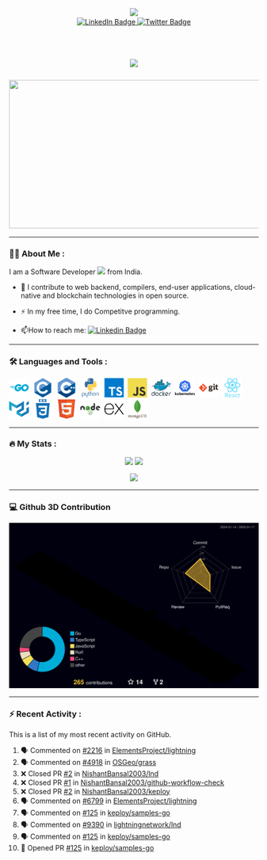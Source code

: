 <div id="header" align="center">
  <img src="https://media.giphy.com/media/M9gbBd9nbDrOTu1Mqx/giphy.gif" width="100"/>
  <div id="badges">
  <a href="https://www.linkedin.com/in/nishantbansal2003/">
    <img src="https://img.shields.io/badge/LinkedIn-blue?style=for-the-badge&logo=linkedin&logoColor=white" alt="LinkedIn Badge"/>
  </a>
  <a href="https://twitter.com/Nishant282003">
    <img src="https://img.shields.io/badge/Twitter-red?style=for-the-badge&logo=twitter&logoColor=white" alt="Twitter Badge"/>
  </a>
</div>
  <img src="https://komarev.com/ghpvc/?username=NishantBansal2003&style=flat-square&color=blue" alt=""/>
  <h1 align="center">
  <a href="https://git.io/typing-svg">
    <img src="https://readme-typing-svg.herokuapp.com/?lines=Hello,+There!+👋;It's+Nishant+Here....;Nice+to+e-meet+you!&center=true&size=30">
  </a>
</h1>
  <div align="center">
  <img src="https://media.giphy.com/media/dWesBcTLavkZuG35MI/giphy.gif" width="600" height="300"/>
</div>
</div>

---

### :man_technologist: About Me :
I am a Software Developer <img src="https://media.giphy.com/media/WUlplcMpOCEmTGBtBW/giphy.gif" width="30"> from India.

- :telescope: I contribute to web backend, compilers, end-user applications, cloud-native and blockchain technologies in open source.

- :zap: In my free time, I do Competitve programming.

- :mailbox:How to reach me: [![Linkedin Badge](https://img.shields.io/badge/-Nishant-blue?style=flat&logo=Linkedin&logoColor=white)](https://www.linkedin.com/in/nishantbansal2003/)

 ---

### :hammer_and_wrench: Languages and Tools :
<div>
  <img src="https://github.com/devicons/devicon/blob/master/icons/go/go-original-wordmark.svg" title="Go" alt="Go" width="40" height="40"/>&nbsp;
   <img src="https://github.com/devicons/devicon/blob/master/icons/c/c-original.svg" title="C" alt="C" width="40" height="40"/>&nbsp;
  <img src="https://github.com/devicons/devicon/blob/master/icons/cplusplus/cplusplus-original.svg" title="Cpp" alt="Cpp" width="40" height="40"/>&nbsp;
     <img src="https://github.com/devicons/devicon/blob/master/icons/python/python-original-wordmark.svg" title="python" alt="python" width="40" height="40"/>&nbsp;
   <img src="https://github.com/devicons/devicon/blob/master/icons/typescript/typescript-original.svg" title="typescript" alt="typescript" width="40" height="40"/>&nbsp;
  <img src="https://github.com/devicons/devicon/blob/master/icons/javascript/javascript-original.svg" title="JavaScript" alt="JavaScript" width="40" height="40"/>&nbsp;
      <img src="https://github.com/devicons/devicon/blob/master/icons/docker/docker-original-wordmark.svg" title="docker" alt="docker" width="40" height="40"/>&nbsp;
  <img src="https://github.com/devicons/devicon/blob/master/icons/kubernetes/kubernetes-original-wordmark.svg" title="kubernetes" alt="kubernetes" width="40" height="40"/>&nbsp;
    <img src="https://github.com/devicons/devicon/blob/master/icons/git/git-original-wordmark.svg" title="Git" **alt="Git" width="40" height="40"/>&nbsp;
  <img src="https://github.com/devicons/devicon/blob/master/icons/react/react-original-wordmark.svg" title="React" alt="React" width="40" height="40"/>&nbsp;
  <img src="https://github.com/devicons/devicon/blob/master/icons/materialui/materialui-original.svg" title="Material UI" alt="Material UI" width="40" height="40"/>&nbsp;
  <img src="https://github.com/devicons/devicon/blob/master/icons/css3/css3-plain-wordmark.svg"  title="CSS3" alt="CSS" width="40" height="40"/>&nbsp;
  <img src="https://github.com/devicons/devicon/blob/master/icons/html5/html5-original.svg" title="HTML5" alt="HTML" width="40" height="40"/>&nbsp;
  <img src="https://github.com/devicons/devicon/blob/master/icons/nodejs/nodejs-original-wordmark.svg" title="NodeJS" alt="NodeJS" width="40" height="40"/>&nbsp;
   <img src="https://github.com/devicons/devicon/blob/master/icons/express/express-original.svg" title="express" alt="express" width="40" height="40"/>&nbsp;
  <img src="https://github.com/devicons/devicon/blob/master/icons/mongodb/mongodb-original-wordmark.svg" title="mongodb" alt="mongodb" width="40" height="40"/>&nbsp;
</div>

---

### :fire: My Stats :
<p align="center">
  <img width="48%" src="https://github-readme-stats.vercel.app/api?username=NishantBansal2003&show_icons=true&theme=tokyonight" />
  <img width="51%" src="https://github-readme-streak-stats.herokuapp.com/?user=NishantBansal2003&theme=tokyonight" />
</p>

<p align="center">
  <img width="40%" src="https://github-readme-stats.vercel.app/api/top-langs/?username=NishantBansal2003&layout=compact&theme=tokyonight" />
</p>

---

### :computer: Github 3D Contribution

![](./profile-3d-contrib/profile-night-rainbow.svg)

---

### :zap: Recent Activity :

This is a list of my most recent activity on GitHub.

<!--START_SECTION:activity-->
1. 🗣 Commented on [#2216](https://github.com/ElementsProject/lightning/issues/2216#issuecomment-2598791753) in [ElementsProject/lightning](https://github.com/ElementsProject/lightning)
2. 🗣 Commented on [#4918](https://github.com/OSGeo/grass/pull/4918#issuecomment-2596135331) in [OSGeo/grass](https://github.com/OSGeo/grass)
3. ❌ Closed PR [#2](https://github.com/NishantBansal2003/lnd/pull/2) in [NishantBansal2003/lnd](https://github.com/NishantBansal2003/lnd)
4. ❌ Closed PR [#1](https://github.com/NishantBansal2003/github-workflow-check/pull/1) in [NishantBansal2003/github-workflow-check](https://github.com/NishantBansal2003/github-workflow-check)
5. ❌ Closed PR [#2](https://github.com/NishantBansal2003/keploy/pull/2) in [NishantBansal2003/keploy](https://github.com/NishantBansal2003/keploy)
6. 🗣 Commented on [#6799](https://github.com/ElementsProject/lightning/issues/6799#issuecomment-2590033482) in [ElementsProject/lightning](https://github.com/ElementsProject/lightning)
7. 🗣 Commented on [#125](https://github.com/keploy/samples-go/pull/125#issuecomment-2587809306) in [keploy/samples-go](https://github.com/keploy/samples-go)
8. 🗣 Commented on [#9390](https://github.com/lightningnetwork/lnd/pull/9390#issuecomment-2587760784) in [lightningnetwork/lnd](https://github.com/lightningnetwork/lnd)
9. 🗣 Commented on [#125](https://github.com/keploy/samples-go/pull/125#issuecomment-2582238052) in [keploy/samples-go](https://github.com/keploy/samples-go)
10. 💪 Opened PR [#125](https://github.com/keploy/samples-go/pull/125) in [keploy/samples-go](https://github.com/keploy/samples-go)
<!--END_SECTION:activity-->
